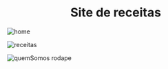 <h1 align="center">Site de receitas</h1>
 
![home](https://user-images.githubusercontent.com/90348798/178893462-84838091-2b50-483f-baf3-7614e45016fe.png)

![receitas](https://user-images.githubusercontent.com/90348798/178893479-bbaef273-dc51-443c-b612-ebdc7c875ab9.png)

![quemSomos rodape](https://user-images.githubusercontent.com/90348798/178893496-92f3c631-10cf-4b14-856c-da1113b2c2ad.png)

